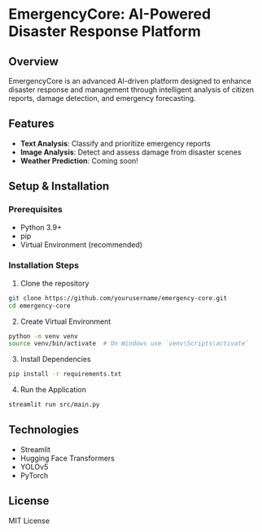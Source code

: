# EmergencyCore: AI-Powered Disaster Response Platform

## Overview
EmergencyCore is an advanced AI-driven platform designed to enhance disaster response and management through intelligent analysis of citizen reports, damage detection, and emergency forecasting.

## Features
- **Text Analysis**: Classify and prioritize emergency reports
- **Image Analysis**: Detect and assess damage from disaster scenes
- **Weather Prediction**: Coming soon!

## Setup & Installation

### Prerequisites
- Python 3.9+
- pip
- Virtual Environment (recommended)

### Installation Steps
1. Clone the repository
```bash
git clone https://github.com/yourusername/emergency-core.git
cd emergency-core
```

2. Create Virtual Environment
```bash
python -m venv venv
source venv/bin/activate  # On Windows use `venv\Scripts\activate`
```

3. Install Dependencies
```bash
pip install -r requirements.txt
```

4. Run the Application
```bash
streamlit run src/main.py
```

## Technologies
- Streamlit
- Hugging Face Transformers
- YOLOv5
- PyTorch

## License
MIT License
